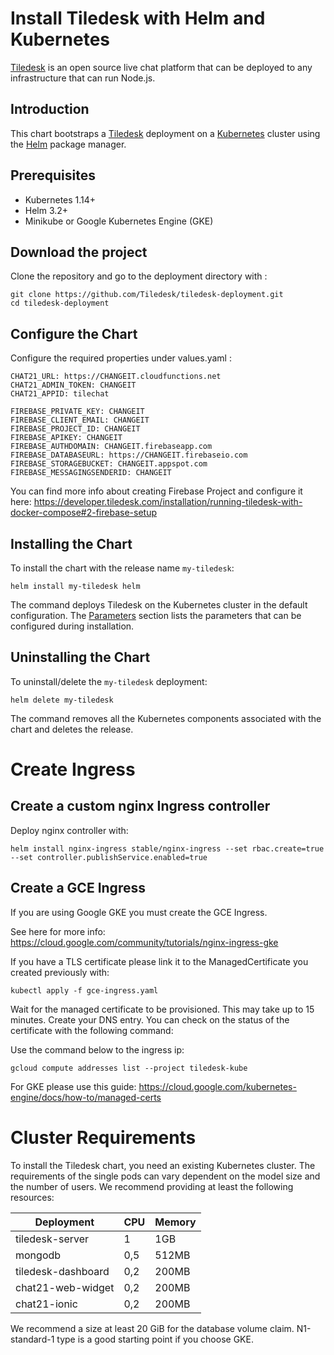 # Install Tiledesk with Helm and Kubernetes

[Tiledesk](https://www.tiledesk.com/) is an open source live chat platform that can be deployed to any infrastructure that can run Node.js.

## Introduction

This chart bootstraps a [Tiledesk](https://github.com/tiledesk/tiledesk-deployment/helm) deployment on a [Kubernetes](http://kubernetes.io) cluster using the [Helm](https://helm.sh) package manager.


## Prerequisites

- Kubernetes 1.14+
- Helm 3.2+
- Minikube or Google Kubernetes Engine (GKE)

## Download the project

Clone the repository and go to the deployment directory with :

```console
git clone https://github.com/Tiledesk/tiledesk-deployment.git
cd tiledesk-deployment
```

## Configure the Chart
Configure the required properties under values.yaml :

```
CHAT21_URL: https://CHANGEIT.cloudfunctions.net
CHAT21_ADMIN_TOKEN: CHANGEIT
CHAT21_APPID: tilechat

FIREBASE_PRIVATE_KEY: CHANGEIT
FIREBASE_CLIENT_EMAIL: CHANGEIT
FIREBASE_PROJECT_ID: CHANGEIT
FIREBASE_APIKEY: CHANGEIT
FIREBASE_AUTHDOMAIN: CHANGEIT.firebaseapp.com
FIREBASE_DATABASEURL: https://CHANGEIT.firebaseio.com
FIREBASE_STORAGEBUCKET: CHANGEIT.appspot.com
FIREBASE_MESSAGINGSENDERID: CHANGEIT
```

You can find more info about creating Firebase Project and configure it here: https://developer.tiledesk.com/installation/running-tiledesk-with-docker-compose#2-firebase-setup


## Installing the Chart

To install the chart with the release name `my-tiledesk`:

```console
helm install my-tiledesk helm
```

The command deploys Tiledesk on the Kubernetes cluster in the default configuration. The [Parameters](#parameters) section lists the parameters that can be configured during installation.


## Uninstalling the Chart

To uninstall/delete the `my-tiledesk` deployment:

```console
helm delete my-tiledesk
```

The command removes all the Kubernetes components associated with the chart and deletes the release.



# Create Ingress


## Create a custom nginx Ingress controller 

Deploy nginx controller with:

```console
helm install nginx-ingress stable/nginx-ingress --set rbac.create=true --set controller.publishService.enabled=true
```


## Create a GCE Ingress

If you are using Google GKE you must create the GCE Ingress.

See here for more info: https://cloud.google.com/community/tutorials/nginx-ingress-gke

If you have a TLS certificate please link it to the ManagedCertificate you created previously with:

```console
kubectl apply -f gce-ingress.yaml
```

Wait for the managed certificate to be provisioned. This may take up to 15 minutes. Create your DNS entry. You can check on the status of the certificate with the following command:


Use the command below to the ingress ip:

```console
gcloud compute addresses list --project tiledesk-kube
```

For GKE please use this guide: https://cloud.google.com/kubernetes-engine/docs/how-to/managed-certs



# Cluster Requirements
To install the Tiledesk chart, you need an existing Kubernetes cluster.
The requirements of the single pods can vary dependent on the model size and the number of users. We recommend providing at least the following resources:

| Deployment         | CPU | Memory |
|--------------------|-----|--------|
| tiledesk-server    | 1   | 1GB    |
| mongodb            | 0,5 | 512MB  |
| tiledesk-dashboard | 0,2 | 200MB  |
| chat21-web-widget  | 0,2 | 200MB  |
| chat21-ionic       | 0,2 | 200MB  |

We recommend a size at least 20 GiB for the database volume claim.
N1-standard-1 type is a good starting point if you choose GKE.


